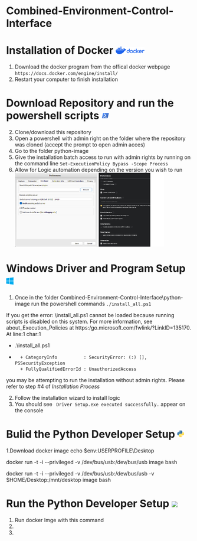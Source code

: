 # Combined-Environment-Control-Interface

# Installation of Docker <img height=20 src="documentation/media/docker.png"/>
1. Download the docker program from the offical docker webpage ```https://docs.docker.com/engine/install/```
2. Restart your computer to finish installation

# Download Repository and run the powershell scripts <img height=20 src="documentation/media/powershell.png"/>
2. Clone/download this repository
4. Open a powershell with admin right on the folder where the repository was cloned (accept the prompt to open admin acces)
5. Go to the folder python-image
6. Give the installation batch access to run with admin rights by running on the command line ```Set-ExecutionPolicy Bypass -Scope Process```
8. Allow for Logic automation depending on the version you wish to run
<img height=200 src="documentation/media/automation_logic1.png"/> <img height=200 src="documentation/media/automation_logic2.png"/>
   

# Windows Driver and Program Setup <img height=20 src="documentation/media/windows.png"/>
1. Once in the folder Combined-Environment-Control-Interface\python-image run the powershell commands ``` ./install_all.ps1 ```

If you get the error:
\install_all.ps1 cannot be loaded 
because running scripts is disabled on this system. For more information, see about_Execution_Policies at https:/go.microsoft.com/fwlink/?LinkID=135170.
At line:1 char:1
+ .\install_all.ps1
+ ~~~~~~~~~~~~~~~~~
    + CategoryInfo          : SecurityError: (:) [], PSSecurityException
    + FullyQualifiedErrorId : UnauthorizedAccess

you may be attempting to run the installation without admin rights. Please refer to step #4 of _Installation Process_

2. Follow the installation wizard to install logic 
3. You should see ``` Driver Setup.exe executed successfully.``` appear on the console

# Bulid the Python Developer Setup <img height=20 src="documentation/media/python.png"/>
1.Download docker image
echo $env:USERPROFILE\Desktop

docker run -t -i --privileged -v /dev/bus/usb:/dev/bus/usb image bash

docker run -t -i --privileged -v /dev/bus/usb:/dev/bus/usb -v $HOME/Desktop:/mnt/desktop image bash


# Run the Python Developer Setup <img height=20 src="documentation/media/python_logo.png"/>
1. Run docker Imge with this command
2.
3.

